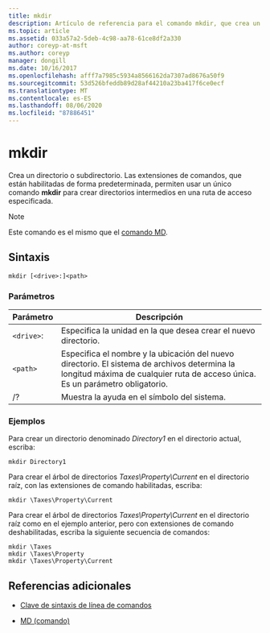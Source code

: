 ```yaml
---
title: mkdir
description: Artículo de referencia para el comando mkdir, que crea un directorio o subdirectorio.
ms.topic: article
ms.assetid: 033a57a2-5deb-4c98-aa78-61ce8df2a330
author: coreyp-at-msft
ms.author: coreyp
manager: dongill
ms.date: 10/16/2017
ms.openlocfilehash: afff7a7985c5934a8566162da7307ad8676a50f9
ms.sourcegitcommit: 53d526bfeddb89d28af44210a23ba417f6ce0ecf
ms.translationtype: MT
ms.contentlocale: es-ES
ms.lasthandoff: 08/06/2020
ms.locfileid: "87886451"
---
```

# <a name="mkdir"></a>mkdir

Crea un directorio o subdirectorio. Las extensiones de comandos, que están habilitadas de forma predeterminada, permiten usar un único comando **mkdir** para crear directorios intermedios en una ruta de acceso especificada.

> [!NOTE]
> Este comando es el mismo que el [comando MD](md.md).

## <a name="syntax"></a>Sintaxis

```
mkdir [<drive>:]<path>
```

### <a name="parameters"></a>Parámetros

| Parámetro | Descripción |
| --------- | ----------- |
| `<drive>`: | Especifica la unidad en la que desea crear el nuevo directorio. |
| `<path>` | Especifica el nombre y la ubicación del nuevo directorio. El sistema de archivos determina la longitud máxima de cualquier ruta de acceso única. Es un parámetro obligatorio. |
| /? | Muestra la ayuda en el símbolo del sistema. |

### <a name="examples"></a>Ejemplos

Para crear un directorio denominado *Directory1* en el directorio actual, escriba:

```
mkdir Directory1
```

Para crear el árbol de directorios *Taxes\Property\Current* en el directorio raíz, con las extensiones de comando habilitadas, escriba:

```
mkdir \Taxes\Property\Current
```

Para crear el árbol de directorios *Taxes\Property\Current* en el directorio raíz como en el ejemplo anterior, pero con extensiones de comando deshabilitadas, escriba la siguiente secuencia de comandos:

```
mkdir \Taxes
mkdir \Taxes\Property
mkdir \Taxes\Property\Current
```

## <a name="additional-references"></a>Referencias adicionales

- [Clave de sintaxis de línea de comandos](command-line-syntax-key.md)

- [MD (comando)](md.md)